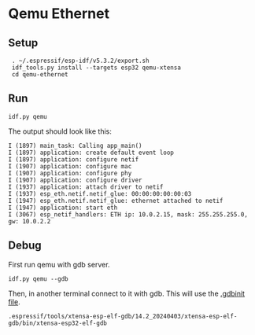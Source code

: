 # Qemu Ethernet

## Setup

     . ~/.espressif/esp-idf/v5.3.2/export.sh
     idf_tools.py install --targets esp32 qemu-xtensa
     cd qemu-ethernet

## Run

    idf.py qemu

The output should look like this:

    I (1897) main_task: Calling app_main()
    I (1897) application: create default event loop
    I (1897) application: configure netif
    I (1907) application: configure mac
    I (1907) application: configure phy
    I (1907) application: configure driver
    I (1937) application: attach driver to netif
    I (1937) esp_eth.netif.netif_glue: 00:00:00:00:00:03
    I (1947) esp_eth.netif.netif_glue: ethernet attached to netif
    I (1947) application: start eth
    I (3067) esp_netif_handlers: ETH ip: 10.0.2.15, mask: 255.255.255.0, gw: 10.0.2.2

## Debug

First run qemu with gdb server.

    idf.py qemu --gdb

Then, in another terminal connect to it with gdb. This will use the
[.gdbinit file](./.gdbinit).

    .espressif/tools/xtensa-esp-elf-gdb/14.2_20240403/xtensa-esp-elf-gdb/bin/xtensa-esp32-elf-gdb
